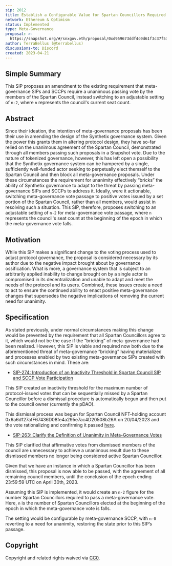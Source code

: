 ```yaml
---
sip: 2012
title: Establish a Configurable Value for Spartan Councillors Required to Pass Meta-Governance Votes  
network: Ethereum & Optimism
status: Implemented
type: Meta-Governance
proposal: >-
  https://snapshot.org/#/snxgov.eth/proposal/0xd959673ddf4c0d61f3c37f53f788c1e48bfdc408b9be9cc27b7b821c68266032
author: TerraBellus (@terrabellus)
discussions-to: Discord
created: 2023-04-21
---
```


<!--You can leave these HTML comments in your merged SIP and delete the visible duplicate text guides, they will not appear and may be helpful to refer to if you edit it again. This is the suggested template for new SIPs. Note that an SIP number will be assigned by an editor. When opening a pull request to submit your SIP, please use an abbreviated title in the filename, `sip-draft_title_abbrev.md`. The title should be 44 characters or less.-->

## Simple Summary

<!--"If you can't explain it simply, you don't understand it well enough." Simply describe the outcome the proposed changes intends to achieve. This should be non-technical and accessible to a casual community member.-->

This SIP proposes an amendment to the existing requirement that meta-governance SIPs and SCCPs require a unanimous passing vote by the members of the Spartan Council, instead switching to an adjustable setting of `n-2`, where `n` represents the council's current seat count.

## Abstract

<!--A short (~200 word) description of the proposed change, the abstract should clearly describe the proposed change. This is what *will* be done if the SIP is implemented, not *why* it should be done or *how* it will be done. If the SIP proposes deploying a new contract, write, "we propose to deploy a new contract that will do x".-->

Since their ideation, the intention of meta-governance proposals has been their use in amending the design of the Synthetix governance system. Given the power this grants them in altering protocol design, they have so-far relied on the unanimous agreement of the Spartan Council, demonstrated through all members passing such proposals in a Snapshot vote. Due to the nature of tokenized governance, however, this has left open a possibility that the Synthetix governance system can be hampered by a single, sufficiently well-funded actor seeking to perpetually elect themself to the Spartan Council and then block all meta-governance proposals. Under these circumstances the requirement for unanimity effectively “bricks” the ability of Synthetix governance to adapt to the threat by passing meta-governance SIPs and SCCPs to address it. Ideally, were it actionable, switching meta-governance vote passage to positive votes issued by a set portion of the Spartan Council, rather than all members, would assist in resolving such a situation. This SIP, therefore, proposes switching to an adjustable setting of `n-2` for meta-governance vote passage, where `n` represents the council's seat count at the beginning of the epoch in which the meta-governance vote falls.

## Motivation

<!--This is the problem statement. This is the *why* of the SIP. It should clearly explain *why* the current state of the protocol is inadequate.  It is critical that you explain *why* the change is needed, if the SIP proposes changing how something is calculated, you must address *why* the current calculation is inaccurate or wrong. This is not the place to describe how the SIP will address the issue!-->

While this SIP makes a significant change to the voting process used to adjust protocol governance, the proposal is considered necessary by its author due to the negative impact brought about by governance ossification. What is more, a governance system that is subject to an arbitrarily applied inability to change brought on by a single actor is compromised in its decentralization and unable to adapt and meet the needs of the protocol and its users. Combined, these issues create a need to act to ensure the continued ability to enact positive meta-governance changes that supersedes the negative implications of removing the current need for unanimity.

## Specification

<!--The specification should describe the syntax and semantics of any new feature, there are five sections
1. Overview
2. Rationale
3. Technical Specification
4. Test Cases
5. Configurable Values
-->

As stated previously, under normal circumstances making this change would be prevented by the requirement that all Spartan Councillors agree to it, which would not be the case if the “bricking” of meta-governance had been realized. However, this SIP is viable and required now both due to the aforementioned threat of meta-governance “bricking” having materialized and processes enabled by two existing meta-governance SIPs created with such circumstances in mind. These are:

- [SIP-274: Introduction of an Inactivity Threshold in Spartan Council SIP and SCCP Vote Participation](https://sips.synthetix.io/sips/sip-274/)

This SIP created an inactivity threshold for the maximum number of protocol-issued votes that can be sequentially missed by a Spartan Councillor before a dismissal procedure is automatically begun and then put to the council owner (currently the pDAO).

This dismissal process was begun for Spartan Council NFT-holding account 0x6a6d127afF67436D08fe4a295e7ac4D20508b26A on 20/04/2023 and the vote rationalizing and confirming it passed [here](https://snapshot.org/#/snxgov.eth/proposal/0xbaabe6065e36620e2f9903bc6d0d988b7de3baec01dd1108719808310eca27b1).

- [SIP-263: Clarify the Definition of Unanimity in Meta-Governance Votes](https://sips.synthetix.io/sips/sip-263/)

This SIP clarified that affirmative votes from dismissed members of the council are unnecessary to achieve a unanimous result due to these dismissed members no longer being considered active Spartan Councillor.

Given that we have an instance in which a Spartan Councillor has been dismissed, this proposal is now able to be passed, with the agreement of all remaining council members, until the conclusion of the epoch ending 23:59:59 UTC on April 30th, 2023.

Assuming this SIP is implemented, it would create an `n-2` figure for the number Spartan Councillors required to pass a meta-governance vote. Here, `n` is the number of Spartan Councillors elected at the beginning of the epoch in which the meta-governance vote is falls.

The setting would be configurable by meta-governance SCCP, with `n-0` reverting to a need for unanimity, restoring the state prior to this SIP’s passage.

## Copyright

Copyright and related rights waived via [CC0](https://creativecommons.org/publicdomain/zero/1.0/).
